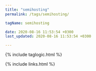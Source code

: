 ```yaml
---
title: "semihosting"
permalink: /tags/semihosting/

tagName: semihosting

date: 2020-08-16 11:53:54 +0300
last_updated: 2020-08-16 11:53:54 +0300

---
```


{% include taglogic.html %}

{% include links.html %}
